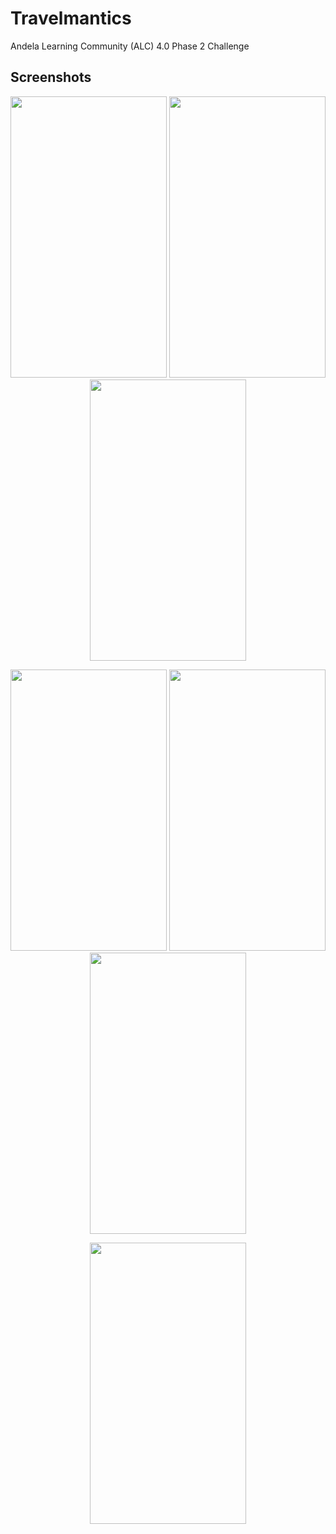 # Travelmantics
Andela Learning Community (ALC) 4.0 Phase 2 Challenge


## Screenshots
<p align="center"><a><img src="https://github.com/mayokunthefirst/Travelmantics/blob/master/Screenshots/image1.png?raw=true" width="250" height="450"></a> <a><img src="https://github.com/mayokunthefirst/Travelmantics/blob/master/Screenshots/image4.png?raw=true" width="250" height="450"></a> <a><img src="https://github.com/mayokunthefirst/Travelmantics/blob/master/Screenshots/image3.png?raw=true" width="250" height="450"></a></p>
<p align="center"><a><img src="https://github.com/mayokunthefirst/Travelmantics/blob/master/Screenshots/image2.png?raw=true" width="250" height="450"></a> <a><img src="https://github.com/mayokunthefirst/Travelmantics/blob/master/Screenshots/image5.png?raw=true" width="250" height="450"></a> <a><img src="https://github.com/mayokunthefirst/Travelmantics/blob/master/Screenshots/image7.png?raw=true" width="250" height="450"></a></p>
<p align="center"><a><img src="https://github.com/mayokunthefirst/Travelmantics/blob/master/Screenshots/image6.png?raw=true" width="250" height="450"></a></p>
